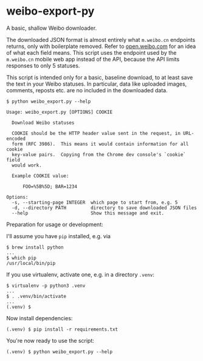 weibo-export-py
===============

A basic, shallow Weibo downloader.

The downloaded JSON format is almost entirely what `m.weibo.cn` endpoints
returns, only with boilerplate removed.  Refer to [open.weibo.com][api-docs]
for an idea of what each field means. This script uses the endpoint used by the
`m.weibo.cn` mobile web app instead of the API, because the API limits
responses to only 5 statuses.

This script is intended only for a basic, baseline download, to at least save
the text in your Weibo statuses. In particular, data like uploaded images,
comments, reposts etc. are no included in the downloaded data.

    $ python weibo_export.py --help

    Usage: weibo_export.py [OPTIONS] COOKIE

      Download Weibo statuses

      COOKIE should be the HTTP header value sent in the request, in URL-encoded
      form (RFC 3986).  This means it would contain information for all cookie
      key-value pairs.  Copying from the Chrome dev console's `cookie` field
      would work.

      Example COOKIE value:

          FOO=%5B%5D; BAR=1234

    Options:
      -s, --starting-page INTEGER  which page to start from, e.g. 5
      -d, --directory PATH         directory to save downloaded JSON files
      --help                       Show this message and exit.

Preparation for usage or development:

I'll assume you have `pip` installed, e.g. via

    $ brew install python
    ...
    $ which pip
    /usr/local/bin/pip

If you use virtualenv, activate one, e.g. in a directory `.venv`:

    $ virtualenv -p python3 .venv
    ...
    $ . .venv/bin/activate
    ...
    (.venv) $

Now install dependencies:

    (.venv) $ pip install -r requirements.txt

You're now ready to use the script:

    (.venv) $ python weibo_export.py --help


[api-docs]: http://open.weibo.com/wiki/%E5%B8%B8%E8%A7%81%E8%BF%94%E5%9B%9E%E5%AF%B9%E8%B1%A1%E6%95%B0%E6%8D%AE%E7%BB%93%E6%9E%84#.E7.94.A8.E6.88.B7.EF.BC.88user.EF.BC.89
